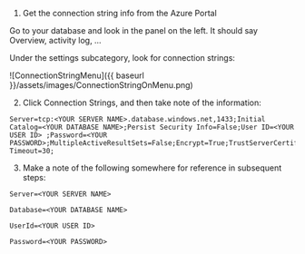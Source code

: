 
1. Get the connection string info from the Azure Portal

Go to your database and look in the panel on the left.  It should say Overview, activity log, …

Under the settings subcategory, look for connection strings:

![ConnectionStringMenu]({{ baseurl }}/assets/images/ConnectionStringOnMenu.png)

2. Click Connection Strings, and then take note of the information:  

 ```results
Server=tcp:<YOUR SERVER NAME>.database.windows.net,1433;Initial Catalog=<YOUR DATABASE NAME>;Persist Security Info=False;User ID=<YOUR USER ID> ;Password=<YOUR PASSWORD>;MultipleActiveResultSets=False;Encrypt=True;TrustServerCertificate=False;Connection Timeout=30;
 ```

3. Make a note of the following somewhere for reference in subsequent steps:

 ```results
Server=<YOUR SERVER NAME>

Database=<YOUR DATABASE NAME>

UserId=<YOUR USER ID>

Password=<YOUR PASSWORD>
```